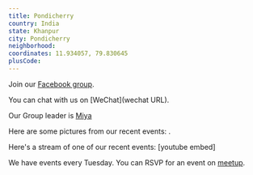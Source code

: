 ```yaml
---
title: Pondicherry
country: India
state: Khanpur
city: Pondicherry
neighborhood: 
coordinates: 11.934057, 79.830645
plusCode:
---
```

Join our [Facebook group](https://www.facebook.com/groups/free.code.camp.pondicherry).

You can chat with us on [WeChat](wechat URL).

Our Group leader is [Miya](freecodecamp.org/miya)

Here are some pictures from our recent events:
![]().

Here's a stream of one of our recent events:
[youtube embed]

We have events every Tuesday. You can RSVP for an event on [meetup](meetupurl).
